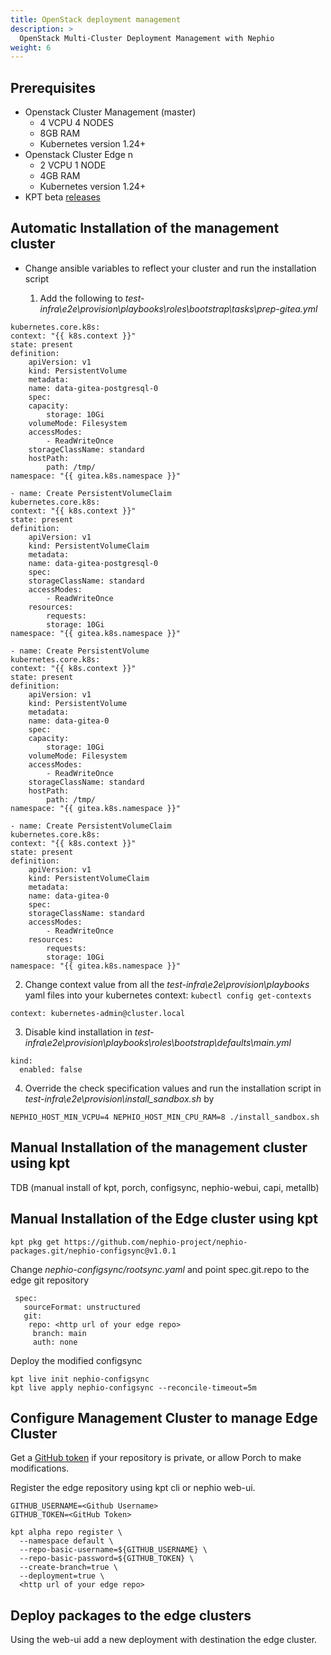 ```yaml
---
title: OpenStack deployment management
description: >
  OpenStack Multi-Cluster Deployment Management with Nephio
weight: 6
---
```


## Prerequisites

* Openstack Cluster Management (master)
  * 4 VCPU 4 NODES
  * 8GB RAM
  * Kubernetes version 1.24+
* Openstack Cluster Edge n
  * 2 VCPU 1 NODE
  * 4GB RAM
  * Kubernetes version 1.24+
* KPT beta [releases](https://github.com/kptdev/kpt/releases)

## Automatic Installation of the management cluster
* Change ansible variables to reflect your cluster and run the installation script
  
  1. Add the following to *test-infra\e2e\provision\playbooks\roles\bootstrap\tasks\prep-gitea.yml*
```- name: Create PersistentVolume
kubernetes.core.k8s:
context: "{{ k8s.context }}"
state: present
definition:
    apiVersion: v1
    kind: PersistentVolume
    metadata:
    name: data-gitea-postgresql-0
    spec:
    capacity:
        storage: 10Gi
    volumeMode: Filesystem
    accessModes:
        - ReadWriteOnce
    storageClassName: standard
    hostPath:
        path: /tmp/
namespace: "{{ gitea.k8s.namespace }}"

- name: Create PersistentVolumeClaim
kubernetes.core.k8s:
context: "{{ k8s.context }}"
state: present
definition:
    apiVersion: v1
    kind: PersistentVolumeClaim
    metadata:
    name: data-gitea-postgresql-0
    spec:
    storageClassName: standard
    accessModes:
        - ReadWriteOnce
    resources:
        requests:
        storage: 10Gi
namespace: "{{ gitea.k8s.namespace }}"

- name: Create PersistentVolume
kubernetes.core.k8s:
context: "{{ k8s.context }}"
state: present
definition:
    apiVersion: v1
    kind: PersistentVolume
    metadata:
    name: data-gitea-0
    spec:
    capacity:
        storage: 10Gi
    volumeMode: Filesystem
    accessModes:
        - ReadWriteOnce
    storageClassName: standard
    hostPath:
        path: /tmp/
namespace: "{{ gitea.k8s.namespace }}"

- name: Create PersistentVolumeClaim
kubernetes.core.k8s:
context: "{{ k8s.context }}"
state: present
definition:
    apiVersion: v1
    kind: PersistentVolumeClaim
    metadata:
    name: data-gitea-0
    spec:
    storageClassName: standard
    accessModes:
        - ReadWriteOnce
    resources:
        requests:
        storage: 10Gi
namespace: "{{ gitea.k8s.namespace }}"
```
  2. Change context value from all the *test-infra\e2e\provision\playbooks* yaml files into your kubernetes context: `kubectl config get-contexts`
    
    context: kubernetes-admin@cluster.local 
  
  3. Disable kind installation in 
  *test-infra\e2e\provision\playbooks\roles\bootstrap\defaults\main.yml*
   
    kind:
      enabled: false


  4. Override the check specification values and run the installation script in
  *test-infra\e2e\provision\install_sandbox.sh* by
```
NEPHIO_HOST_MIN_VCPU=4 NEPHIO_HOST_MIN_CPU_RAM=8 ./install_sandbox.sh
```

## Manual Installation of the management cluster using kpt
TDB (manual install of kpt, porch, configsync, nephio-webui, capi, metallb)

## Manual Installation of the Edge cluster using kpt

``` 
kpt pkg get https://github.com/nephio-project/nephio-packages.git/nephio-configsync@v1.0.1
```

Change *nephio-configsync/rootsync.yaml* and point spec.git.repo to the edge git repository
```
 spec:
   sourceFormat: unstructured
   git:
    repo: <http url of your edge repo>
     branch: main
     auth: none
```
Deploy the modified configsync
```
kpt live init nephio-configsync
kpt live apply nephio-configsync --reconcile-timeout=5m
```

## Configure Management Cluster to manage Edge Cluster
Get a [GitHub token](https://docs.github.com/en/authentication/keeping-your-account-and-data-secure/managing-your-personal-access-tokens#fine-grained-personal-access-tokens) if your repository is private, or allow Porch to make modifications.

Register the edge repository using kpt cli or nephio web-ui.
```
GITHUB_USERNAME=<Github Username>
GITHUB_TOKEN=<GitHub Token>

kpt alpha repo register \
  --namespace default \
  --repo-basic-username=${GITHUB_USERNAME} \
  --repo-basic-password=${GITHUB_TOKEN} \
  --create-branch=true \
  --deployment=true \
  <http url of your edge repo>
```

## Deploy packages to the edge clusters
Using the web-ui add a new deployment with destination the edge cluster.

